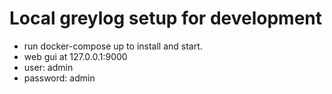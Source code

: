 # Local greylog setup for development

* run docker-compose up to install and start.
* web gui at 127.0.0.1:9000
* user: admin
* password: admin
